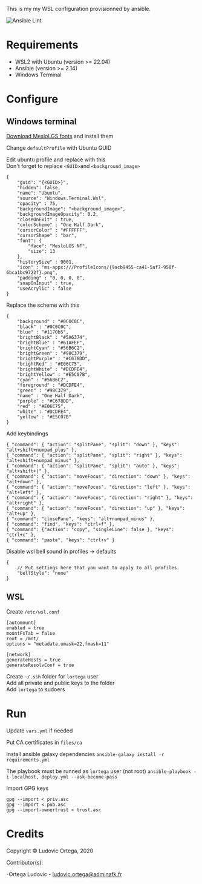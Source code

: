 This is my my WSL configuration provisionned by ansible.

![Ansible Lint](https://github.com/M0NsTeRRR/wsl-ansible/workflows/Ansible%20Lint/badge.svg)

# Requirements

- WSL2 with Ubuntu (version >= 22.04)
- Ansible (version >= 2.14)
- Windows Terminal

# Configure
## Windows terminal
[Download MesloLGS fonts](https://github.com/romkatv/dotfiles-public/tree/master/.local/share/fonts/NerdFonts) and install them

Change `defaultProfile` with Ubuntu GUID  

Edit ubuntu profile and replace with this  
Don't forget to replace `<GUID>`and `<background_image>`  
```
{
    "guid": "{<GUID>}",
    "hidden": false,
    "name": "Ubuntu",
    "source": "Windows.Terminal.Wsl",
    "opacity" : 75,
    "backgroundImage": "<background_image>",
    "backgroundImageOpacity": 0.2,
    "closeOnExit" : true,
    "colorScheme" : "One Half Dark",
    "cursorColor" : "#FFFFFF",
    "cursorShape" : "bar",
    "font": {
        "face": "MesloLGS NF",
        "size": 13
    },
    "historySize" : 9001,
    "icon" : "ms-appx:///ProfileIcons/{9acb9455-ca41-5af7-950f-6bca1bc9722f}.png",
    "padding" : "0, 0, 0, 0",
    "snapOnInput" : true,
    "useAcrylic" : false
}
```

Replace the scheme with this  
```
{
    "background" : "#0C0C0C",
    "black" : "#0C0C0C",
    "blue" : "#1170b5",
    "brightBlack" : "#5A6374",
    "brightBlue" : "#61AFEF",
    "brightCyan" : "#56B6C2",
    "brightGreen" : "#98C379",
    "brightPurple" : "#C678DD",
    "brightRed" : "#E06C75",
    "brightWhite" : "#DCDFE4",
    "brightYellow" : "#E5C07B",
    "cyan" : "#56B6C2",
    "foreground" : "#DCDFE4",
    "green" : "#98C379",
    "name" : "One Half Dark",
    "purple" : "#C678DD",
    "red" : "#E06C75",
    "white" : "#DCDFE4",
    "yellow" : "#E5C07B"
}
```

Add keybindings
```
{ "command": { "action": "splitPane", "split": "down" }, "keys": "alt+shift+numpad_plus" },
{ "command": { "action": "splitPane", "split": "right" }, "keys": "alt+shift+numpad_minus" },
{ "command": { "action": "splitPane", "split": "auto" }, "keys": "alt+shift+|" },
{ "command": { "action": "moveFocus", "direction": "down" }, "keys": "alt+down" },
{ "command": { "action": "moveFocus", "direction": "left" }, "keys": "alt+left" },
{ "command": { "action": "moveFocus", "direction": "right" }, "keys": "alt+right" },
{ "command": { "action": "moveFocus", "direction": "up" }, "keys": "alt+up" },
{ "command": "closePane", "keys": "alt+numpad_minus" },
{ "command": "find", "keys": "ctrl+f" },
{ "command": {"action": "copy", "singleLine": false }, "keys": "ctrl+c" },
{ "command": "paste", "keys": "ctrl+v" }
```

Disable wsl bell sound in profiles -> defaults
```
{
    // Put settings here that you want to apply to all profiles.
    "bellStyle": "none"
}
```

## WSL
Create `/etc/wsl.conf`  
```
[automount]
enabled = true
mountFsTab = false
root = /mnt/
options = "metadata,umask=22,fmask=11"

[network]
generateHosts = true
generateResolvConf = true
```

Create `~/.ssh` folder for `lortega` user  
Add all private and public keys to the folder  
Add `lortega` to sudoers  

#  Run
Update `vars.yml` if needed

Put CA certificates in `files/ca`

Install ansible galaxy dependencies `ansible-galaxy install -r requirements.yml`

The playbook must be runned as `lortega` user (not root)
`ansible-playbook -i localhost, deploy.yml --ask-become-pass`  

Import GPG keys
```
gpg --import < priv.asc
gpg --import < pub.asc
gpg --import-ownertrust < trust.asc
```

# Credits

Copyright © Ludovic Ortega, 2020

Contributor(s):

-Ortega Ludovic - ludovic.ortega@adminafk.fr

